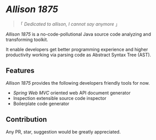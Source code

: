 # *Allison 1875*

> 「 *Dedicated to allison, I cannot say anymore* 」

*Allison 1875* is a no-code-pollutional Java source code analyzing and transforming toolkit.

It enable developers get better programming experience and higher productivity working via parsing code as Abstract Syntax Tree (AST).

## Features

*Allison 1875* provides the following developers friendly tools for now.

- *Spring Web MVC* oriented web API document generator
- Inspection extensible source code inspector
- Boilerplate code generator

## Contribution

Any PR, star, suggestion would be greatly appreciated.
